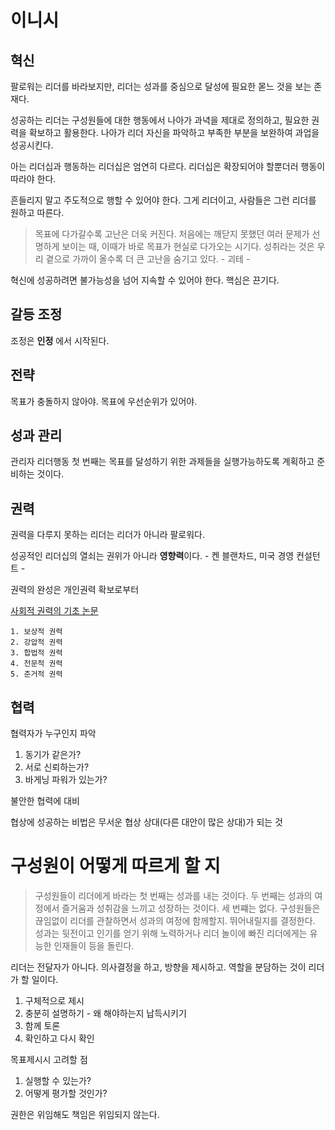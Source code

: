 # 이니시

## 혁신

팔로워는 리더를 바라보지만, 리더는 성과를 중심으로 달성에 필요한 몯느 것을 보는 존재다.

성공하는 리더는 구성원들에 대한 행동에서 나아가 과녁을 제대로 정의하고, 필요한 권력을 확보하고 활용한다. 나아가 리더 자신을 파악하고 부족한 부분을 보완하여 과업을 성공시킨다.

아는 리더십과 행동하는 리더십은 엄연히 다르다. 리더십은 확장되어야 할뿐더러 행동이 따라야 한다.

흔들리지 말고 주도적으로 행할 수 있어야 한다. 그게 리더이고, 사람들은 그런 리더를 원하고 따른다.

> 목표에 다가갈수록 고난은 더욱 커진다. 처음에는 깨닫지 못했던 여러 문제가 선명하게 보이는 때, 이때가 바로 목표가 현실로 다가오는 시기다. 성취라는 것은 우리 곁으로 가까이 올수록 더 큰 고난을 숨기고 있다. - 괴테 -

혁신에 성공하려면 불가능성을 넘어 지속할 수 있어야 한다. 핵심은 끈기다.

## 갈등 조정

조정은 **인정** 에서 시작된다.

## 전략

목표가 충돌하지 않아야.
목표에 우선순위가 있어야.

## 성과 관리

관리자 리더행동 첫 번째는 목표를 달성하기 위한 과제들을 실행가능하도록 계획하고 준비하는 것이다.

## 권력

권력을 다루지 못하는 리더는 리더가 아니라 팔로워다.

성공적인 리더십의 열쇠는 권위가 아니라 **영향력**이다. - 켄 블랜차드, 미국 경영 컨설턴트 -

권력의 완성은 개인권력 확보로부터

[사회적 권력의 기초 논문](http://web.mit.edu/curhan/www/docs/Articles/15341_Readings/Power/French_&_Raven_Studies_Social_Power_ch9_pp150-167.pdf)

    1. 보상적 권력
    2. 강압적 권력
    3. 합법적 권력
    4. 전문적 권력
    5. 준거적 권력

## 협력

협력자가 누구인지 파악

1.  동기가 같은가?
2.  서로 신뢰하는가?
3.  바게닝 파워가 있는가?

불안한 협력에 대비

협상에 성공하는 비법은 무서운 협상 상대(다른 대안이 많은 상대)가 되는 것

# 구성원이 어떻게 따르게 할 지

> 구성원들이 리더에게 바라는 첫 번째는 성과를 내는 것이다. 두 번째는 성과의 여정에서 즐거움과 성취감을 느끼고 성장하는 것이다. 세 번쨰는 없다.
> 구성원들은 끊임없이 리더를 관찰하면서 성과의 여정에 함께할지. 뛰어내릴지를 결정한다. 성과는 뒷전이고 인기를 얻기 위해 노력하거나 리더 놀이에 빠진 리더에게는 유능한 인재들이 등을 돌린다.

리더는 전달자가 아니다. 의사결정을 하고, 방향을 제시하고. 역할을 분담하는 것이 리더가 할 일이다.

1. 구체적으로 제시
2. 충분히 설명하기 - 왜 해야하는지 납득시키기
3. 함께 토론
4. 확인하고 다시 확인

목표제시시 고려할 점

1. 실행할 수 있는가?
2. 어떻게 평가할 것인가?

권한은 위임해도 책임은 위임되지 않는다.
